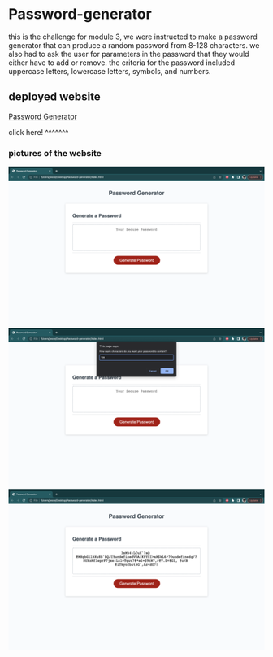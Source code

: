 # Password-generator
this is the challenge for module 3, we were instructed to make a password generator that can produce a random password from 8-128 characters. we also had to ask the user for parameters in the password that they would either have to add or remove. the criteria for the password included uppercase letters, lowercase letters, symbols, and numbers. 

## deployed website 
[Password Generator](https://soulreaper077.github.io/Password-generator/)

click here! ^^^^^^^


### pictures of the website 
![password Generator](/images/one.png)
![password Generator](/images/two.png)
![password Generator](/images/three.png)
